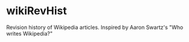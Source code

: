 # wikiRevHist
Revision history of Wikipedia articles. Inspired by Aaron Swartz's "Who writes Wikipedia?"
